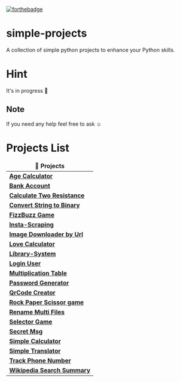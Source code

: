 
[![forthebadge](https://forthebadge.com/images/badges/made-with-python.svg)](https://forthebadge.com)

# simple-projects 
A collection of simple python projects to enhance your Python skills.

# Hint
It's in progress :memo:

## Note
If you need any help feel free to ask :relaxed:	

# Projects List
</p>
<table>
  <thead align="center">
    <tr border: none;>
      <td><b>🎁 Projects</b></td>
    </tr>
  </thead>
  <tbody>
    <tr>
      <td><a href="https://github.com/AbdelhamidADel/simple-projects/blob/main/Age%20Calculator.ipynb"><b>Age Calculator</b></a></td>
   </tr>
      <td><a href="https://github.com/AbdelhamidADel/simple-projects/blob/main/bank%20account.ipynb"><b>Bank Account</b></a></td>
   </tr>
      <td><a href="https://github.com/AbdelhamidADel/simple-projects/blob/main/Calculate%20Two%20Resistance.ipynb"><b>Calculate Two Resistance</b></a></td>
   </tr>
      <td><a href="https://github.com/AbdelhamidADel/simple-projects/tree/main/Convert%20String%20to%20Binary"><b>Convert String to Binary</b></a></td>
   </tr>
      <td><a href="https://github.com/AbdelhamidADel/simple-projects/blob/main/FizzBuzz%20Game.ipynb"><b>FizzBuzz Game</b></a></td>
   </tr>
      <td><a href=https://github.com/AbdelhamidADel/simple-projects/tree/main/Insta-Scraping><b>Insta-Scraping</b></a></td>
   </tr>  
      <td><a href="https://github.com/AbdelhamidADel/simple-projects/tree/main/Image%20Downloader%20by%20Url"><b>Image Downloader by Url</b></a></td>
   </tr>
      <td><a href="https://github.com/AbdelhamidADel/simple-projects/blob/main/Love%20Calculator.ipynb"><b>Love Calculator</b></a></td>
   </tr> 
      <td><a href="https://github.com/AbdelhamidADel/simple-projects/tree/main/Library-System"><b>Library-System</b></a></td>
   </tr>    
      <td><a href="https://github.com/AbdelhamidADel/simple-projects/blob/main/login%20user.ipynb"><b>Login User</b></a></td>
   </tr>    
      <td><a href="https://github.com/AbdelhamidADel/simple-projects/blob/main/Multiplication%20table.ipynb"><b>Multiplication Table</b></a></td>
   </tr>    
      <td><a href="https://github.com/AbdelhamidADel/simple-projects/blob/main/Password%20Generator.ipynb"><b>Password Generator</b></a></td>
   </tr>    
      <td><a href="https://github.com/AbdelhamidADel/simple-projects/tree/main/Qr%20code%20creator"><b>QrCode Creator</b></a></td>
   </tr>    
      <td><a href="https://github.com/AbdelhamidADel/simple-projects/blob/main/Rock%20Paper%20Scissor%20game.ipynb"><b>Rock Paper Scissor game</b></a></td>
   </tr>     
      <td><a href="https://github.com/AbdelhamidADel/simple-projects/tree/main/rename%20multi%20files"><b>Rename Multi Files</b></a></td>
   </tr>    
      <td><a href="https://github.com/AbdelhamidADel/simple-projects/blob/main/Selector%20Game.ipynb"><b>Selector Game</b></a></td>
   </tr>    
     <td><a href="https://github.com/AbdelhamidADel/simple-projects/tree/main/Secret%20Msg"><b>Secret Msg</b></a></td>
   </tr>    
     <td><a href="https://github.com/AbdelhamidADel/simple-projects/blob/main/simple%20calculator.ipynb"><b>Simple Calculator</b></a></td>
   </tr>    
      <td><a href="https://github.com/AbdelhamidADel/simple-projects/blob/main/simple%20translator.ipynb"><b>Simple Translator</b></a></td>
   </tr>      
      <td><a href="https://github.com/AbdelhamidADel/simple-projects/tree/main/Track%20Phone%20Number"><b>Track Phone Number</b></a></td>
   </tr>
      <td><a href="https://github.com/AbdelhamidADel/simple-projects/blob/main/Wikipedia%20Search%20Summary.ipynb"><b>Wikipedia Search Summary</b></a></td>
   </tr>    
